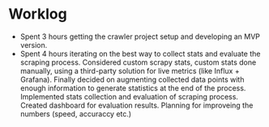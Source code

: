 Worklog
===

* Spent 3 hours getting the crawler project setup and developing
  an MVP version.
* Spent 4 hours iterating on the best way to collect stats and evaluate the
  scraping process. Considered custom scrapy stats, custom stats done manually,
  using a third-party solution for live metrics (like Influx + Grafana). Finally
  decided on augmenting collected data points with enough information to generate
  statistics at the end of the process. Implemented stats collection and evaluation of
  scraping process. Created dashboard for evaluation results. Planning for improveing the numbers (speed, accuraccy etc.)
